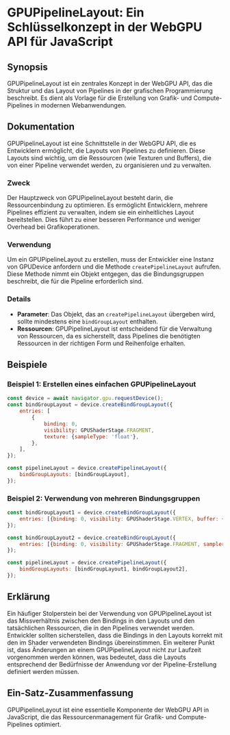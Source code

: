 <!--
Meta Description: # GPUPipelineLayout: Ein Schlüsselkonzept in der WebGPU API für JavaScript ## Synopsis GPUPipelineLayout ist ein zentrales Konzept in der WebGPU API, ...
Meta Keywords: die, der, gpupipelinelayout, und, von
-->

# GPUPipelineLayout: Ein Schlüsselkonzept in der WebGPU API für JavaScript

## Synopsis
GPUPipelineLayout ist ein zentrales Konzept in der WebGPU API, das die Struktur und das Layout von Pipelines in der grafischen Programmierung beschreibt. Es dient als Vorlage für die Erstellung von Grafik- und Compute-Pipelines in modernen Webanwendungen.

## Dokumentation
GPUPipelineLayout ist eine Schnittstelle in der WebGPU API, die es Entwicklern ermöglicht, die Layouts von Pipelines zu definieren. Diese Layouts sind wichtig, um die Ressourcen (wie Texturen und Buffers), die von einer Pipeline verwendet werden, zu organisieren und zu verwalten. 

### Zweck
Der Hauptzweck von GPUPipelineLayout besteht darin, die Ressourcenbindung zu optimieren. Es ermöglicht Entwicklern, mehrere Pipelines effizient zu verwalten, indem sie ein einheitliches Layout bereitstellen. Dies führt zu einer besseren Performance und weniger Overhead bei Grafikoperationen.

### Verwendung
Um ein GPUPipelineLayout zu erstellen, muss der Entwickler eine Instanz von GPUDevice anfordern und die Methode `createPipelineLayout` aufrufen. Diese Methode nimmt ein Objekt entgegen, das die Bindungsgruppen beschreibt, die für die Pipeline erforderlich sind.

### Details
- **Parameter**: Das Objekt, das an `createPipelineLayout` übergeben wird, sollte mindestens eine `bindGroupLayout` enthalten.
- **Ressourcen**: GPUPipelineLayout ist entscheidend für die Verwaltung von Ressourcen, da es sicherstellt, dass Pipelines die benötigten Ressourcen in der richtigen Form und Reihenfolge erhalten.

## Beispiele

### Beispiel 1: Erstellen eines einfachen GPUPipelineLayout
```javascript
const device = await navigator.gpu.requestDevice();
const bindGroupLayout = device.createBindGroupLayout({
    entries: [
        {
            binding: 0,
            visibility: GPUShaderStage.FRAGMENT,
            texture: {sampleType: 'float'},
        },
    ],
});

const pipelineLayout = device.createPipelineLayout({
    bindGroupLayouts: [bindGroupLayout],
});
```

### Beispiel 2: Verwendung von mehreren Bindungsgruppen
```javascript
const bindGroupLayout1 = device.createBindGroupLayout({
    entries: [{binding: 0, visibility: GPUShaderStage.VERTEX, buffer: {type: 'uniform'}}],
});

const bindGroupLayout2 = device.createBindGroupLayout({
    entries: [{binding: 0, visibility: GPUShaderStage.FRAGMENT, sampler: {type: 'filtering'}}],
});

const pipelineLayout = device.createPipelineLayout({
    bindGroupLayouts: [bindGroupLayout1, bindGroupLayout2],
});
```

## Erklärung
Ein häufiger Stolperstein bei der Verwendung von GPUPipelineLayout ist das Missverhältnis zwischen den Bindings in den Layouts und den tatsächlichen Ressourcen, die in den Pipelines verwendet werden. Entwickler sollten sicherstellen, dass die Bindings in den Layouts korrekt mit den im Shader verwendeten Bindings übereinstimmen. Ein weiterer Punkt ist, dass Änderungen an einem GPUPipelineLayout nicht zur Laufzeit vorgenommen werden können, was bedeutet, dass die Layouts entsprechend der Bedürfnisse der Anwendung vor der Pipeline-Erstellung definiert werden müssen.

## Ein-Satz-Zusammenfassung
GPUPipelineLayout ist eine essentielle Komponente der WebGPU API in JavaScript, die das Ressourcenmanagement für Grafik- und Compute-Pipelines optimiert.